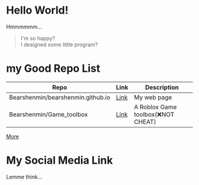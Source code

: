 # Hello World!
Hmmmmmm...
> I'm so happy?  
> I designed some little program?
# my Good Repo List
| Repo | Link | Description |
| ------| ---------------| ------------|
| Bearshenmin/bearshenmin.github.io | [Link](https://github.com/Bearshenmin/bearshenmin.github.io) | My web page |
| Bearshenmin/Game_toolbox | [Link](https://github.com/Bearshenmin/Game_toolbox) | A Roblox Game toolbox(❌NOT CHEAT) |
[More](https://github.com/Bearshenmin?tab=repositories)
# My Social Media Link
Lemme think...
